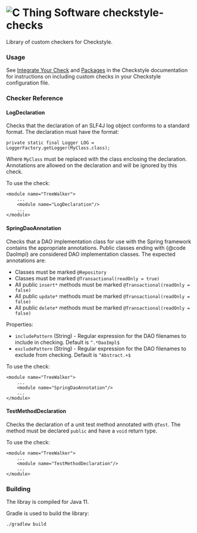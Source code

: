 # ![C Thing Software](https://www.cthing.com/branding/CThingSoftware-57x60.png "C Thing Software") checkstyle-checks
Library of custom checkers for Checkstyle.

### Usage
See [Integrate Your Check](https://checkstyle.sourceforge.io/writingchecks.html#Integrate_your_Check) and
[Packages](https://checkstyle.sourceforge.io/config.html#Packages) in the Checkstyle documentation for instructions
on including custom checks in your Checkstyle configuration file.

### Checker Reference

#### LogDeclaration
Checks that the declaration of an SLF4J log object conforms to a standard format. The declaration must have the format:
```
private static final Logger LOG = LoggerFactory.getLogger(MyClass.class);
```
Where `MyClass` must be replaced with the class enclosing the declaration. Annotations are allowed on the declaration and
will be ignored by this check.

To use the check:
```
<module name="TreeWalker">
    ...
    <module name="LogDeclaration"/>
    ...
</module>    
```

#### SpringDaoAnnotation
Checks that a DAO implementation class for use with the Spring framework contains the appropriate annotations. Public
classes ending with {@code DaoImpl} are considered DAO implementation classes. The expected annotations are:

* Classes must be marked `@Repository`
* Classes must be marked `@Transactional(readOnly = true)`
* All public `insert*` methods must be marked `@Transactional(readOnly = false)`
* All public `update*` methods must be marked `@Transactional(readOnly = false)`
* All public `delete*` methods must be marked `@Transactional(readOnly = false)`

Properties:
* `includePattern` (String) - Regular expression for the DAO filenames to include in checking. Default is `^.*DaoImpl$`
* `excludePattern` (String) - Regular expression for the DAO filenames to exclude from checking. Default is `^Abstract.+$`

To use the check:
```
<module name="TreeWalker">
    ...
    <module name="SpringDaoAnnotation"/>
    ...
</module>    
```

#### TestMethodDeclaration
Checks the declaration of a unit test method annotated with `@Test`. The method must be declared `public` and have a
`void` return type.

To use the check:
```
<module name="TreeWalker">
    ...
    <module name="TestMethodDeclaration"/>
    ...
</module>    
```

### Building
The libray is compiled for Java 11.

Gradle is used to build the library:
```
./gradlew build
```
